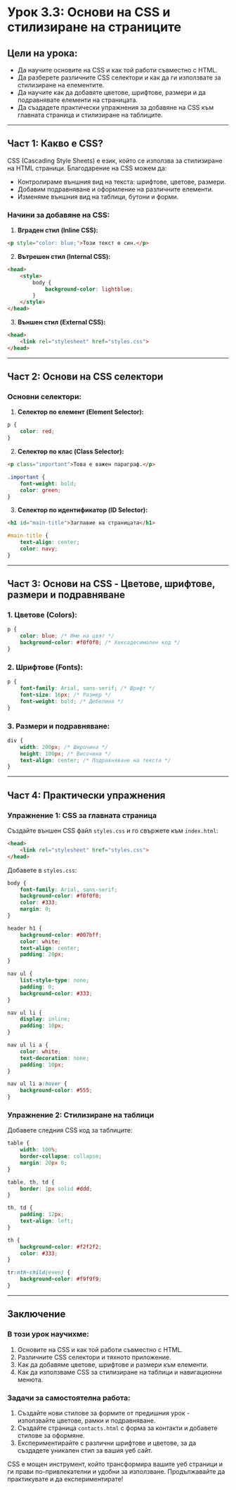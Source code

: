 
# Урок 3.3: Основи на CSS и стилизиране на страниците

## Цели на урока:
- Да научите основите на CSS и как той работи съвместно с HTML.
- Да разберете различните CSS селектори и как да ги използвате за стилизиране на елементите.
- Да научите как да добавяте цветове, шрифтове, размери и да подравнявате елементи на страницата.
- Да създадете практически упражнения за добавяне на CSS към главната страница и стилизиране на таблиците.

---

## Част 1: Какво е CSS?
CSS (Cascading Style Sheets) е език, който се използва за стилизиране на HTML страници. Благодарение на CSS можем да:

- Контролираме външния вид на текста: шрифтове, цветове, размери.
- Добавим подравняване и оформление на различните елементи.
- Изменяме външния вид на таблици, бутони и форми.

### Начини за добавяне на CSS:
1. **Вграден стил (Inline CSS):**
```html
<p style="color: blue;">Този текст е син.</p>
```

2. **Вътрешен стил (Internal CSS):**
```html
<head>
    <style>
        body {
            background-color: lightblue;
        }
    </style>
</head>
```

3. **Външен стил (External CSS):**
```html
<head>
    <link rel="stylesheet" href="styles.css">
</head>
```

---

## Част 2: Основи на CSS селектори

### Основни селектори:
1. **Селектор по елемент (Element Selector):**
```css
p {
    color: red;
}
```

2. **Селектор по клас (Class Selector):**
```html
<p class="important">Това е важен параграф.</p>
```
```css
.important {
    font-weight: bold;
    color: green;
}
```

3. **Селектор по идентификатор (ID Selector):**
```html
<h1 id="main-title">Заглавие на страницата</h1>
```
```css
#main-title {
    text-align: center;
    color: navy;
}
```

---

## Част 3: Основи на CSS - Цветове, шрифтове, размери и подравняване

### 1. Цветове (Colors):
```css
p {
    color: blue; /* Име на цвят */
    background-color: #f0f0f0; /* Хексадесимален код */
}
```

### 2. Шрифтове (Fonts):
```css
p {
    font-family: Arial, sans-serif; /* Шрифт */
    font-size: 16px; /* Размер */
    font-weight: bold; /* Дебелина */
}
```

### 3. Размери и подравняване:
```css
div {
    width: 200px; /* Широчина */
    height: 100px; /* Височина */
    text-align: center; /* Подравняване на текста */
}
```

---

## Част 4: Практически упражнения

### Упражнение 1: CSS за главната страница
Създайте външен CSS файл `styles.css` и го свържете към `index.html`:

```html
<head>
    <link rel="stylesheet" href="styles.css">
</head>
```

Добавете в `styles.css`:
```css
body {
    font-family: Arial, sans-serif;
    background-color: #f0f0f0;
    color: #333;
    margin: 0;
}

header h1 {
    background-color: #007bff;
    color: white;
    text-align: center;
    padding: 20px;
}

nav ul {
    list-style-type: none;
    padding: 0;
    background-color: #333;
}

nav ul li {
    display: inline;
    padding: 10px;
}

nav ul li a {
    color: white;
    text-decoration: none;
    padding: 10px;
}

nav ul li a:hover {
    background-color: #555;
}
```

### Упражнение 2: Стилизиране на таблици
Добавете следния CSS код за таблиците:
```css
table {
    width: 100%;
    border-collapse: collapse;
    margin: 20px 0;
}

table, th, td {
    border: 1px solid #ddd;
}

th, td {
    padding: 12px;
    text-align: left;
}

th {
    background-color: #f2f2f2;
    color: #333;
}

tr:nth-child(even) {
    background-color: #f9f9f9;
}
```

---

## Заключение
### В този урок научихме:
1. Основите на CSS и как той работи съвместно с HTML.
2. Различните CSS селектори и тяхното приложение.
3. Как да добавяме цветове, шрифтове и размери към елементи.
4. Как да използваме CSS за стилизиране на таблици и навигационни менюта.

### Задачи за самостоятелна работа:
1. Създайте нови стилове за формите от предишния урок - използвайте цветове, рамки и подравняване.
2. Създайте страница `contacts.html` с форма за контакти и добавете стилове за оформяне.
3. Експериментирайте с различни шрифтове и цветове, за да създадете уникален стил за вашия уеб сайт.

CSS е мощен инструмент, който трансформира вашите уеб страници и ги прави по-привлекателни и удобни за използване. Продължавайте да практикувате и да експериментирате!

